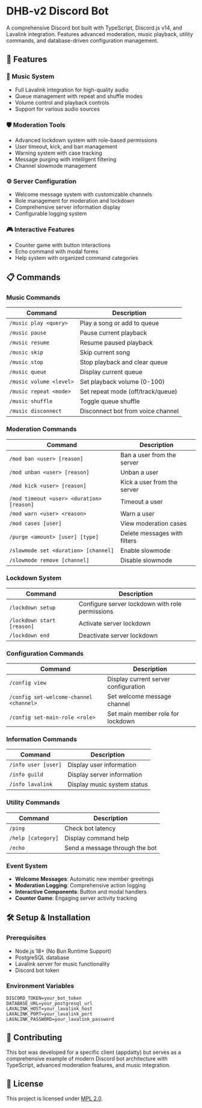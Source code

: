 # DHB-v2 Discord Bot

A comprehensive Discord bot built with TypeScript, Discord.js v14, and Lavalink integration. Features advanced moderation, music playback, utility commands, and database-driven configuration management.

## 🚀 Features

### 🎵 Music System
- Full Lavalink integration for high-quality audio
- Queue management with repeat and shuffle modes
- Volume control and playback controls
- Support for various audio sources

### 🛡️ Moderation Tools
- Advanced lockdown system with role-based permissions
- User timeout, kick, and ban management
- Warning system with case tracking
- Message purging with intelligent filtering
- Channel slowmode management

### ⚙️ Server Configuration
- Welcome message system with customizable channels
- Role management for moderation and lockdown
- Comprehensive server information display
- Configurable logging system

### 🎮 Interactive Features
- Counter game with button interactions
- Echo command with modal forms
- Help system with organized command categories

## 📋 Commands

### Music Commands
| Command | Description |
|---------|-------------|
| `/music play <query>` | Play a song or add to queue |
| `/music pause` | Pause current playback |
| `/music resume` | Resume paused playback |
| `/music skip` | Skip current song |
| `/music stop` | Stop playback and clear queue |
| `/music queue` | Display current queue |
| `/music volume <level>` | Set playback volume (0-100) |
| `/music repeat <mode>` | Set repeat mode (off/track/queue) |
| `/music shuffle` | Toggle queue shuffle |
| `/music disconnect` | Disconnect bot from voice channel |

### Moderation Commands
| Command | Description |
|---------|-------------|
| `/mod ban <user> [reason]` | Ban a user from the server |
| `/mod unban <user> [reason]` | Unban a user |
| `/mod kick <user> [reason]` | Kick a user from the server |
| `/mod timeout <user> <duration> [reason]` | Timeout a user |
| `/mod warn <user> <reason>` | Warn a user |
| `/mod cases [user]` | View moderation cases |
| `/purge <amount> [user] [type]` | Delete messages with filters |
| `/slowmode set <duration> [channel]` | Enable slowmode |
| `/slowmode remove [channel]` | Disable slowmode |

### Lockdown System
| Command | Description |
|---------|-------------|
| `/lockdown setup` | Configure server lockdown with role permissions |
| `/lockdown start [reason]` | Activate server lockdown |
| `/lockdown end` | Deactivate server lockdown |

### Configuration Commands
| Command | Description |
|---------|-------------|
| `/config view` | Display current server configuration |
| `/config set-welcome-channel <channel>` | Set welcome message channel |
| `/config set-main-role <role>` | Set main member role for lockdown |

### Information Commands
| Command | Description |
|---------|-------------|
| `/info user [user]` | Display user information |
| `/info guild` | Display server information |
| `/info lavalink` | Display music system status |

### Utility Commands
| Command | Description |
|---------|-------------|
| `/ping` | Check bot latency |
| `/help [category]` | Display command help |
| `/echo` | Send a message through the bot |

### Event System
- **Welcome Messages**: Automatic new member greetings
- **Moderation Logging**: Comprehensive action logging
- **Interactive Components**: Button and modal handlers
- **Counter Game**: Engaging server activity tracking

## 🛠️ Setup & Installation

### Prerequisites
- Node.js 18+ (No Bun Runtime Support)
- PostgreSQL database
- Lavalink server for music functionality
- Discord bot token

### Environment Variables
```env
DISCORD_TOKEN=your_bot_token
DATABASE_URL=your_postgresql_url
LAVALINK_HOST=your_lavalink_host
LAVALINK_PORT=your_lavalink_port
LAVALINK_PASSWORD=your_lavalink_password
```

## 🤝 Contributing
This bot was developed for a specific client (appdatty) but serves as a comprehensive example of modern Discord bot architecture with TypeScript, advanced moderation features, and music integration.

## 📝 License
This project is licensed under [MPL 2.0](/LICENSE).